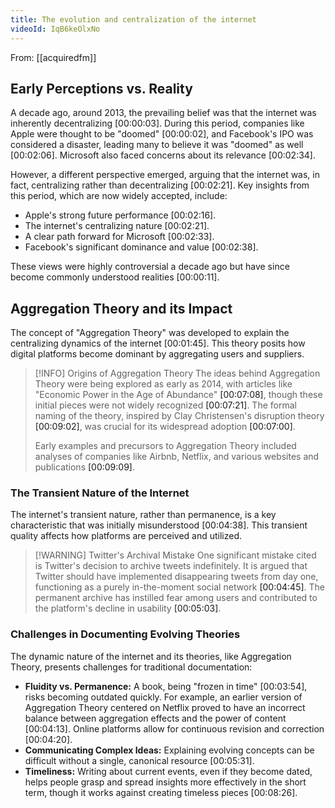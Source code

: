 ```yaml
---
title: The evolution and centralization of the internet
videoId: IqB6keOlxNo
---
```


From: [[acquiredfm]] <br/> 

## Early Perceptions vs. Reality

A decade ago, around 2013, the prevailing belief was that the internet was inherently decentralizing <a class="yt-timestamp" data-t="00:00:03">[00:00:03]</a>. During this period, companies like Apple were thought to be "doomed" <a class="yt-timestamp" data-t="00:00:02">[00:00:02]</a>, and Facebook's IPO was considered a disaster, leading many to believe it was "doomed" as well <a class="yt-timestamp" data-t="00:02:06">[00:02:06]</a>. Microsoft also faced concerns about its relevance <a class="yt-timestamp" data-t="00:02:34">[00:02:34]</a>.

However, a different perspective emerged, arguing that the internet was, in fact, centralizing rather than decentralizing <a class="yt-timestamp" data-t="00:02:21">[00:02:21]</a>. Key insights from this period, which are now widely accepted, include:
*   Apple's strong future performance <a class="yt-timestamp" data-t="00:02:16">[00:02:16]</a>.
*   The internet's centralizing nature <a class="yt-timestamp" data-t="00:02:21">[00:02:21]</a>.
*   A clear path forward for Microsoft <a class="yt-timestamp" data-t="00:02:33">[00:02:33]</a>.
*   Facebook's significant dominance and value <a class="yt-timestamp" data-t="00:02:38">[00:02:38]</a>.

These views were highly controversial a decade ago but have since become commonly understood realities <a class="yt-timestamp" data-t="00:00:11">[00:00:11]</a>.

## Aggregation Theory and its Impact

The concept of "Aggregation Theory" was developed to explain the centralizing dynamics of the internet <a class="yt-timestamp" data-t="00:01:45">[00:01:45]</a>. This theory posits how digital platforms become dominant by aggregating users and suppliers.

> [!INFO] Origins of Aggregation Theory
> The ideas behind Aggregation Theory were being explored as early as 2014, with articles like "Economic Power in the Age of Abundance" <a class="yt-timestamp" data-t="00:07:08">[00:07:08]</a>, though these initial pieces were not widely recognized <a class="yt-timestamp" data-t="00:07:21">[00:07:21]</a>. The formal naming of the theory, inspired by Clay Christensen's disruption theory <a class="yt-timestamp" data-t="00:09:02">[00:09:02]</a>, was crucial for its widespread adoption <a class="yt-timestamp" data-t="00:07:00">[00:07:00]</a>.
>
> Early examples and precursors to Aggregation Theory included analyses of companies like Airbnb, Netflix, and various websites and publications <a class="yt-timestamp" data-t="00:09:09">[00:09:09]</a>.

### The Transient Nature of the Internet

The internet's transient nature, rather than permanence, is a key characteristic that was initially misunderstood <a class="yt-timestamp" data-t="00:04:38">[00:04:38]</a>. This transient quality affects how platforms are perceived and utilized.

> [!WARNING] Twitter's Archival Mistake
> One significant mistake cited is Twitter's decision to archive tweets indefinitely. It is argued that Twitter should have implemented disappearing tweets from day one, functioning as a purely in-the-moment social network <a class="yt-timestamp" data-t="00:04:45">[00:04:45]</a>. The permanent archive has instilled fear among users and contributed to the platform's decline in usability <a class="yt-timestamp" data-t="00:05:03">[00:05:03]</a>.

### Challenges in Documenting Evolving Theories

The dynamic nature of the internet and its theories, like Aggregation Theory, presents challenges for traditional documentation:

*   **Fluidity vs. Permanence:** A book, being "frozen in time" <a class="yt-timestamp" data-t="00:03:54">[00:03:54]</a>, risks becoming outdated quickly. For example, an earlier version of Aggregation Theory centered on Netflix proved to have an incorrect balance between aggregation effects and the power of content <a class="yt-timestamp" data-t="00:03:58">[00:04:13]</a>. Online platforms allow for continuous revision and correction <a class="yt-timestamp" data-t="00:04:20">[00:04:20]</a>.
*   **Communicating Complex Ideas:** Explaining evolving concepts can be difficult without a single, canonical resource <a class="yt-timestamp" data-t="00:05:31">[00:05:31]</a>.
*   **Timeliness:** Writing about current events, even if they become dated, helps people grasp and spread insights more effectively in the short term, though it works against creating timeless pieces <a class="yt-timestamp" data-t="00:08:26">[00:08:26]</a>.